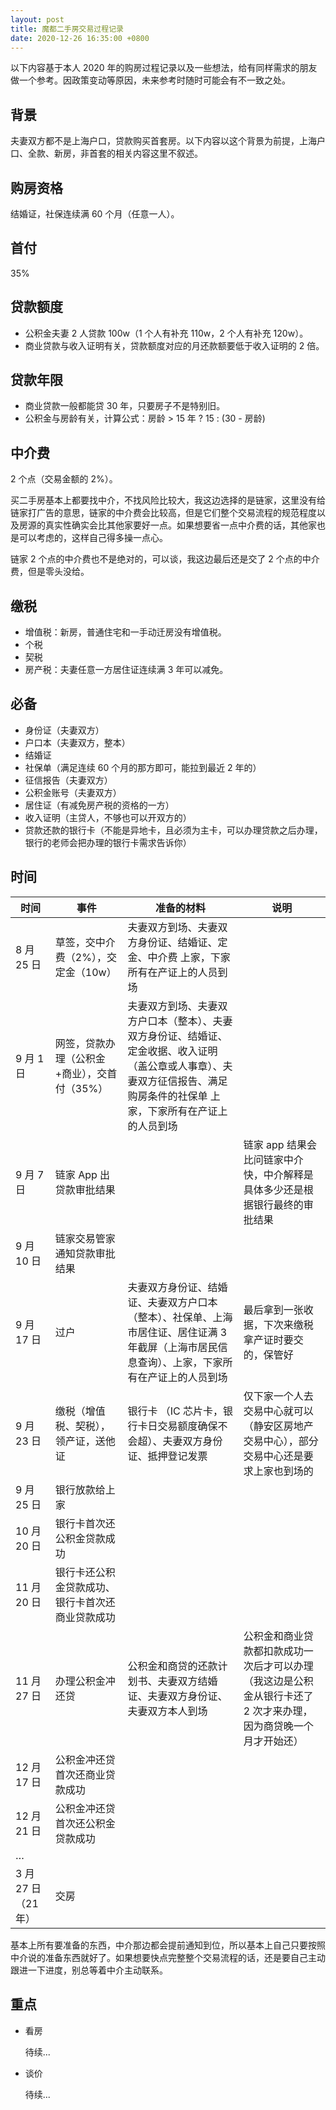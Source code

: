 ```yaml
---
layout: post
title: 魔都二手房交易过程记录
date: 2020-12-26 16:35:00 +0800
---
```


以下内容基于本人 2020 年的购房过程记录以及一些想法，给有同样需求的朋友做一个参考。因政策变动等原因，未来参考时随时可能会有不一致之处。

## 背景

夫妻双方都不是上海户口，贷款购买首套房。以下内容以这个背景为前提，上海户口、全款、新房，非首套的相关内容这里不叙述。

## 购房资格

结婚证，社保连续满 60 个月（任意一人）。

## 首付

35%

## 贷款额度

- 公积金夫妻 2 人贷款 100w（1 个人有补充 110w，2 个人有补充 120w）。
- 商业贷款与收入证明有关，贷款额度对应的月还款额要低于收入证明的 2 倍。

## 贷款年限

- 商业贷款一般都能贷 30 年，只要房子不是特别旧。
- 公积金与房龄有关，计算公式：房龄 > 15 年 ? 15 : (30 - 房龄)

## 中介费

2 个点（交易金额的 2%）。

买二手房基本上都要找中介，不找风险比较大，我这边选择的是链家，这里没有给链家打广告的意思，链家的中介费会比较高，但是它们整个交易流程的规范程度以及房源的真实性确实会比其他家要好一点。如果想要省一点中介费的话，其他家也是可以考虑的，这样自己得多操一点心。

链家 2 个点的中介费也不是绝对的，可以谈，我这边最后还是交了 2 个点的中介费，但是零头没给。

## 缴税

- 增值税：新房，普通住宅和一手动迁房没有增值税。
- 个税
- 契税
- 房产税：夫妻任意一方居住证连续满 3 年可以减免。

## 必备

- 身份证（夫妻双方）
- 户口本（夫妻双方，整本）
- 结婚证
- 社保单（满足连续 60 个月的那方即可，能拉到最近 2 年的）
- 征信报告（夫妻双方）
- 公积金账号（夫妻双方）
- 居住证（有减免房产税的资格的一方）
- 收入证明（主贷人，不够也可以开双方的）
- 贷款还款的银行卡（不能是异地卡，且必须为主卡，可以办理贷款之后办理，银行的老师会把办理的银行卡需求告诉你）

## 时间

| 时间                | 事件                                             | 准备的材料                                                                                                                                                                  | 说明                                                                                                            |
| ------------------- | ------------------------------------------------ | --------------------------------------------------------------------------------------------------------------------------------------------------------------------------- | --------------------------------------------------------------------------------------------------------------- |
| 8 月 25 日          | 草签，交中介费（2%），交定金（10w）              | 夫妻双方到场、夫妻双方身份证、结婚证、定金、中介费 上家，下家所有在产证上的人员到场                                                                                         |                                                                                                                 |
| 9 月 1 日           | 网签，贷款办理（公积金+商业），交首付（35%）     | 夫妻双方到场、夫妻双方户口本（整本）、夫妻双方身份证、结婚证、定金收据、收入证明（盖公章或人事章）、夫妻双方征信报告、满足购房条件的社保单 上家，下家所有在产证上的人员到场 |                                                                                                                 |
| 9 月 7 日           | 链家 App 出贷款审批结果                          |                                                                                                                                                                             | 链家 app 结果会比问链家中介快，中介解释是具体多少还是根据银行最终的审批结果                                     |
| 9 月 10 日          | 链家交易管家通知贷款审批结果                     |                                                                                                                                                                             |                                                                                                                 |
| 9 月 17 日          | 过户                                             | 夫妻双方身份证、结婚证、夫妻双方户口本（整本）、社保单、上海市居住证、居住证满 3 年截屏（上海市居民信息查询）、上家，下家所有在产证上的人员到场                             | 最后拿到一张收据，下次来缴税拿产证时要交的，保管好                                                              |
| 9 月 23 日          | 缴税（增值税、契税），领产证，送他证             | 银行卡 （IC 芯片卡，银行卡日交易额度确保不会超）、夫妻双方身份证、抵押登记发票                                                                                              | 仅下家一个人去交易中心就可以（静安区房地产交易中心），部分交易中心还是要求上家也到场的                          |
| 9 月 25 日          | 银行放款给上家                                   |                                                                                                                                                                             |                                                                                                                 |
| 10 月 20 日         | 银行卡首次还公积金贷款成功                       |                                                                                                                                                                             |                                                                                                                 |
| 11 月 20 日         | 银行卡还公积金贷款成功、银行卡首次还商业贷款成功 |                                                                                                                                                                             |                                                                                                                 |
| 11 月 27 日         | 办理公积金冲还贷                                 | 公积金和商贷的还款计划书、夫妻双方结婚证、夫妻双方身份证、夫妻双方本人到场                                                                                                  | 公积金和商业贷款都扣款成功一次后才可以办理（我这边是公积金从银行卡还了 2 次才来办理，因为商贷晚一个月才开始还） |
| 12 月 17 日         | 公积金冲还贷首次还商业贷款成功                   |                                                                                                                                                                             |                                                                                                                 |
| 12 月 21 日         | 公积金冲还贷首次还公积金贷款成功                 |                                                                                                                                                                             |                                                                                                                 |
| …                   |                                                  |                                                                                                                                                                             |                                                                                                                 |
| 3 月 27 日（21 年） | 交房                                             |                                                                                                                                                                             |                                                                                                                 |

基本上所有要准备的东西，中介那边都会提前通知到位，所以基本上自己只要按照中介说的准备东西就好了。如果想要快点完整整个交易流程的话，还是要自己主动跟进一下进度，别总等着中介主动联系。

## 重点

- 看房

  待续...

- 谈价

  待续...

